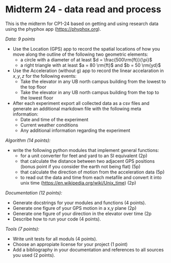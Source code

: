 # Midterm 24 - data read and process

This is the midterm for CP1-24 based on getting and using research data using the phyphox app (https://phyphox.org).

*Data: 9 points*
- Use the Location (GPS) app to record the spatial locations of how you move along the outline of the  following two geometric elements:
   - a circle with a diameter of at least $d = \frac{500\rm{ft}}{\pi}$
   - a right triangle with at least $a = 80 \rm{ft}$ and $b = 50 \rm{yd}$
- Use the Acceleration (without g) app to record the linear accelaration in $x,y,z$ for the following events:
   - Take the elevator in any UB north campus building from the lowest to the top floor
   - Take the elevator in any UB north campus building from the top to the lowest floor
- After each experiment export all collected data as a csv files and generate an additional markdown file with the following meta information:
   - Date and time of the experiment
   - Current weather conditions
   - Any additional information regarding the experiment

*Algorithm (14 points):*
- write the following python modules that implement general functions:
   - for a unit converter for feet and yard to an SI equivalent (2p)
   - that calculate the distance between two adjacent GPS positions (bonus point if you consider the earth not being flat) (5p)
   - that calculate the direction of motion from the acceleration data (5p)
   - to read out the data and time from each metafile and convert it into unix time (https://en.wikipedia.org/wiki/Unix_time) (2p)

*Documentation (12 points):*
- Generate docstrings for your modules and functions (4 points).
- Generate one figure of your GPS motion in a x,y plane (2p)
- Generate one figure of your direction  in the elevator over time (2p
- Describe how to run your code (4 points).

*Tools (7 points):*
- Write unit tests for all moduls (4 points).
- Choose an appropiate license for your project (1 point)
- Add a bibliography in your documentation and references to all sources you used (2 points).
